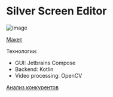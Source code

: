 # Silver Screen Editor

![image](https://github.com/user-attachments/assets/a29ff776-2f00-48f8-af8b-15cc3e628d8d)

[Макет](https://www.figma.com/design/ySFG5GAiNJNX59Y3lJAube/Untitled?node-id=0-1&t=0E2U2U6dK1W6fdVZ-1)

Технологии:

- GUI: Jetbrains Compose
- Backend: Kotlin
- Video processing: OpenCV

[Анализ конкурентов](analysis.md)

